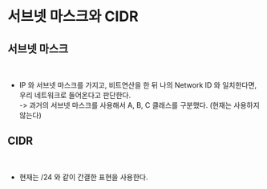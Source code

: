 # 서브넷 마스크와 CIDR

## 서브넷 마스크&#x20;

<figure><img src="../../../.gitbook/assets/스크린샷 2024-01-04 22.19.58.png" alt=""><figcaption></figcaption></figure>

* IP 와 서브넷 마스크를 가지고, 비트연산을 한 뒤 나의 Network ID 와 일치한다면,  우리 네트워크로 들어온다고 판단한다.\
  \-> 과거의 서브넷 마스크를 사용해서 A, B, C 클래스를 구분했다. (현재는 사용하지 않는다)

## CIDR

<figure><img src="../../../.gitbook/assets/스크린샷 2024-01-04 22.24.51.png" alt=""><figcaption></figcaption></figure>

* 현재는 /24 와 같이 간결한 표현을 사용한다.&#x20;
